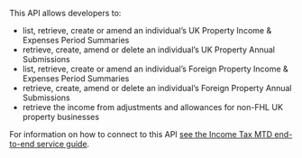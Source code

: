 This API allows developers to:

- list, retrieve, create or amend an individual’s UK Property Income & Expenses Period Summaries
- retrieve, create, amend or delete an individual’s UK Property Annual Submissions
- list, retrieve, create or amend an individual’s Foreign Property Income & Expenses Period Summaries
- retrieve, create, amend or delete an individual’s Foreign Property Annual Submissions
- retrieve the income from adjustments and allowances for non-FHL UK property businesses

For information on how to connect to this API [see the Income Tax MTD end-to-end service guide](https://developer.service.hmrc.gov.uk/guides/income-tax-mtd-end-to-end-service-guide/).